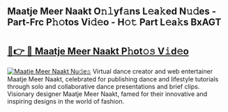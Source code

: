 ## Maatje Meer Naakt O𝚗𝚕yf𝚊ns L𝚎a𝚔ed N𝚞𝚍es - Part-Frc P𝚑𝚘tos Vi𝚍𝚎o - H𝚘𝚝 Part L𝚎a𝚔s BxAGT

# <h2><a href="http://kf7b44.oniu.top/?m=Maatje+Meer+Naakt">🔗👉 🔴 Maatje Meer Naakt P𝚑ot𝚘𝚜 V𝚒d𝚎o</a></h2>

[![Maatje Meer Naakt Nu𝚍e𝚜](https://i.imgur.com/0qMVB7G.gif)](http://kf7b44.oniu.top/?m=Maatje+Meer+Naakt)
Virtual dance creator and web entertainer Maatje Meer Naakt, celebrated for publishing dance and lifestyle tutorials through solo and collaborative dance presentations and brief clips. Visionary designer Maatje Meer Naakt, famed for their innovative and inspiring designs in the world of fashion.  
